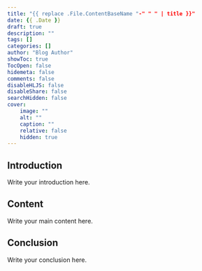 ```yaml
---
title: "{{ replace .File.ContentBaseName "-" " " | title }}"
date: {{ .Date }}
draft: true
description: ""
tags: []
categories: []
author: "Blog Author"
showToc: true
TocOpen: false
hidemeta: false
comments: false
disableHLJS: false
disableShare: false
searchHidden: false
cover:
    image: ""
    alt: ""
    caption: ""
    relative: false
    hidden: true
---
```


## Introduction

Write your introduction here.

## Content

Write your main content here.

## Conclusion

Write your conclusion here.
